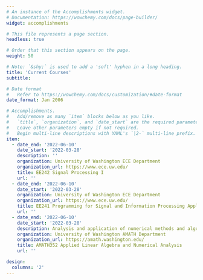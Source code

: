 ```yaml
---
# An instance of the Accomplishments widget.
# Documentation: https://wowchemy.com/docs/page-builder/
widget: accomplishments

# This file represents a page section.
headless: true

# Order that this section appears on the page.
weight: 50

# Note: `&shy;` is used to add a 'soft' hyphen in a long heading.
title: 'Current Courses'
subtitle:

# Date format
#   Refer to https://wowchemy.com/docs/customization/#date-format
date_format: Jan 2006

# Accomplishments.
#   Add/remove as many `item` blocks below as you like.
#   `title`, `organization`, and `date_start` are the required parameters.
#   Leave other parameters empty if not required.
#   Begin multi-line descriptions with YAML's `|2-` multi-line prefix.
item:
  - date_end: '2022-06-10'
    date_start: '2022-03-28'
    description: ''
    organization: University of Washington ECE Department
    organization_url: https://www.ece.uw.edu/
    title: EE242 Signal Processing I
    url: ''
  - date_end: '2022-06-10'
    date_start: '2022-03-28'
    organization: University of Washington ECE Department
    organization_url: https://www.ece.uw.edu/
    title: EE241 Programming for Signal and Information Processing Applications
    url: ''
  - date_end: '2022-06-10'
    date_start: '2022-03-28'
    description: Analysis and application of numerical methods and algorithms to problems in the applied sciences and engineering. Extensive use of MATLAB and/or Python for programming and solution techniques.
    organization: University of Washington AMATH Department
    organization_url: https://amath.washington.edu/
    title: AMATH352 Applied Linear Algebra and Numerical Analysis
    url: ''

design:
  columns: '2'
---
```

